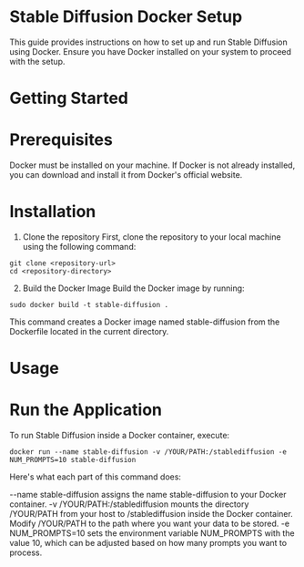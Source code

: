 # Stable Diffusion Docker Setup
This guide provides instructions on how to set up and run Stable Diffusion using Docker. Ensure you have Docker installed on your system to proceed with the setup.

# Getting Started
# Prerequisites
Docker must be installed on your machine. If Docker is not already installed, you can download and install it from Docker's official website.

# Installation

1. Clone the repository
First, clone the repository to your local machine using the following command:
```
git clone <repository-url>
cd <repository-directory>
```

2. Build the Docker Image
Build the Docker image by running:
```
sudo docker build -t stable-diffusion .
```
This command creates a Docker image named stable-diffusion from the Dockerfile located in the current directory.

# Usage
# Run the Application
To run Stable Diffusion inside a Docker container, execute:
```
docker run --name stable-diffusion -v /YOUR/PATH:/stablediffusion -e NUM_PROMPTS=10 stable-diffusion
```
Here's what each part of this command does:

--name stable-diffusion assigns the name stable-diffusion to your Docker container.
-v /YOUR/PATH:/stablediffusion mounts the directory /YOUR/PATH from your host to /stablediffusion inside the Docker container. Modify /YOUR/PATH to the path where you want your data to be stored.
-e NUM_PROMPTS=10 sets the environment variable NUM_PROMPTS with the value 10, which can be adjusted based on how many prompts you want to process.

